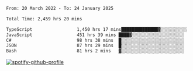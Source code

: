 <!--START_SECTION:waka-->

```txt
From: 20 March 2022 - To: 24 January 2025

Total Time: 2,459 hrs 20 mins

TypeScript                 1,450 hrs 17 mins██████████████▓░░░░░░░░░░   58.97 %
JavaScript                 451 hrs 39 mins ████▓░░░░░░░░░░░░░░░░░░░░   18.37 %
C#                         98 hrs 38 mins  █░░░░░░░░░░░░░░░░░░░░░░░░   04.01 %
JSON                       87 hrs 29 mins  █░░░░░░░░░░░░░░░░░░░░░░░░   03.56 %
Bash                       81 hrs 2 mins   ▓░░░░░░░░░░░░░░░░░░░░░░░░   03.30 %
```

<!--END_SECTION:waka-->
[![spotify-github-profile](https://spotify-github-profile.vercel.app/api/view?uid=c00zprrvy9xiloa9qnco3hmng&cover_image=true&theme=novatorem&show_offline=false&background_color=121212&bar_color=53b14f&bar_color_cover=false)](https://spotify-github-profile.vercel.app/api/view?uid=c00zprrvy9xiloa9qnco3hmng&redirect=true)



